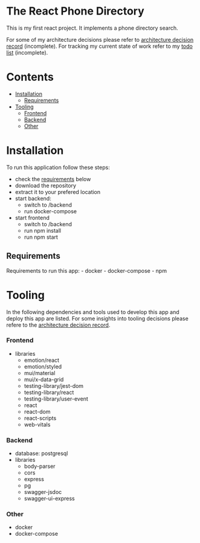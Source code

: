 # The React Phone Directory 

This is my first react project. It implements a phone directory search. 

For some of my architecture decisions please refer to [architecture decision record](architecture-decision-record.md) (incomplete).
For tracking my current state of work refer to my [todo list](TODO.md) (incomplete).

# Contents
 - [Installation](#installation) 
    - [Requirements](#requirements) 
 - [Tooling](#Tooling) 
    - [Frontend](#Frontend) 
    - [Backend](#Backend) 
    - [Other](#Other) 


# Installation

To run this application follow these steps: 
 - check the [requirements](#requirements) below  
 - download the repository  
 - extract it to your prefered location
 - start backend:
    - switch to /backend 
    - run docker-compose
 - start frontend
    - switch to /backend
    - run npm install 
    - run npm start

## Requirements

Requirements to run this app:
    - docker 
    - docker-compose
    - npm  

# Tooling

In the following dependencies and tools used to develop this app and deploy this app are listed. For some insights into tooling decisions please refere
to the [architecture decision record](architecture-decision-record.md).

### Frontend

- libraries 
  - emotion/react
  - emotion/styled
  - mui/material
  - mui/x-data-grid
  - testing-library/jest-dom
  - testing-library/react
  - testing-library/user-event
  - react
  - react-dom
  - react-scripts
  - web-vitals

### Backend

- database: postgresql 
- libraries 
    - body-parser
    - cors
    - express
    - pg
    - swagger-jsdoc
    - swagger-ui-express


### Other
- docker
- docker-compose
